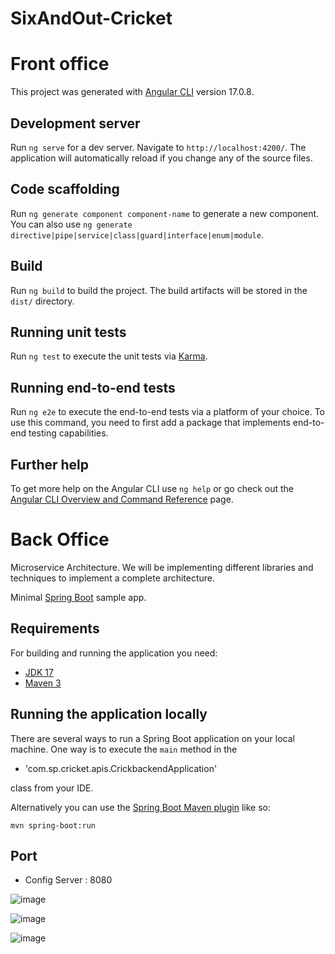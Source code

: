 # SixAndOut-Cricket

# Front office 

This project was generated with [Angular CLI](https://github.com/angular/angular-cli) version 17.0.8.

## Development server

Run `ng serve` for a dev server. Navigate to `http://localhost:4200/`. The application will automatically reload if you change any of the source files.

## Code scaffolding

Run `ng generate component component-name` to generate a new component. You can also use `ng generate directive|pipe|service|class|guard|interface|enum|module`.

## Build

Run `ng build` to build the project. The build artifacts will be stored in the `dist/` directory.

## Running unit tests

Run `ng test` to execute the unit tests via [Karma](https://karma-runner.github.io).

## Running end-to-end tests

Run `ng e2e` to execute the end-to-end tests via a platform of your choice. To use this command, you need to first add a package that implements end-to-end testing capabilities.

## Further help

To get more help on the Angular CLI use `ng help` or go check out the [Angular CLI Overview and Command Reference](https://angular.io/cli) page.


# Back Office 
Microservice Architecture. We will be implementing different libraries and techniques to implement a complete architecture.

Minimal [Spring Boot](http://projects.spring.io/spring-boot/) sample app.

## Requirements

For building and running the application you need:

- [JDK 17](https://www.oracle.com/java/technologies/javase/jdk17-archive-downloads.html)
- [Maven 3](https://maven.apache.org)


## Running the application locally

There are several ways to run a Spring Boot application on your local machine. One way is to execute the `main` method in the 

- 'com.sp.cricket.apis.CrickbackendApplication'

class from your IDE.

Alternatively you can use the [Spring Boot Maven plugin](https://docs.spring.io/spring-boot/docs/current/reference/html/build-tool-plugins-maven-plugin.html) like so:

```shell
mvn spring-boot:run
```

## Port 
- Config Server : 8080

![image](https://github.com/shwetankpShukla/Microservices-using-SpringBoot-3.0/assets/41003710/b64aceca-b086-4aa9-8c3e-29514fc37514)

![image](https://github.com/shwetankpShukla/Microservices-using-SpringBoot-3.0/assets/41003710/eff89984-08ac-4512-bf30-f4a37768c4ca)

![image](https://github.com/shwetankpShukla/Microservices-using-SpringBoot-3.0/assets/41003710/3c310a14-960a-4dbb-a738-bc4e10c318c7)

